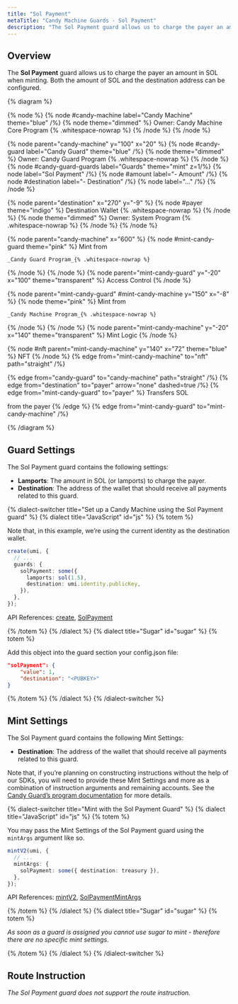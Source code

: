 ```yaml
---
title: "Sol Payment"
metaTitle: "Candy Machine Guards - Sol Payment"
description: "The Sol Payment guard allows us to charge the payer an amount in SOL when minting."
---
```


## Overview

The **Sol Payment** guard allows us to charge the payer an amount in SOL when minting. Both the amount of SOL and the destination address can be configured.

{% diagram  %}

{% node %}
{% node #candy-machine label="Candy Machine" theme="blue" /%}
{% node theme="dimmed" %}
Owner: Candy Machine Core Program {% .whitespace-nowrap %}
{% /node %}
{% /node %}

{% node parent="candy-machine" y="100" x="20" %}
{% node #candy-guard label="Candy Guard" theme="blue" /%}
{% node theme="dimmed" %}
Owner: Candy Guard Program {% .whitespace-nowrap %}
{% /node %}
{% node #candy-guard-guards label="Guards" theme="mint" z=1/%}
{% node label="Sol Payment" /%}
{% node #amount label="- Amount" /%}
{% node #destination label="- Destination" /%}
{% node label="..." /%}
{% /node %}

{% node parent="destination" x="270" y="-9" %}
{% node #payer theme="indigo" %}
Destination Wallet {% .whitespace-nowrap %}
{% /node %}
{% node theme="dimmed" %}
Owner: System Program {% .whitespace-nowrap %}
{% /node %}
{% /node %}

{% node parent="candy-machine" x="600" %}
  {% node #mint-candy-guard theme="pink" %}
    Mint from

    _Candy Guard Program_{% .whitespace-nowrap %}
  {% /node %}
{% /node %}
{% node parent="mint-candy-guard" y="-20" x="100" theme="transparent" %}
  Access Control
{% /node %}

{% node parent="mint-candy-guard" #mint-candy-machine y="150" x="-8" %}
  {% node theme="pink" %}
    Mint from 
    
    _Candy Machine Program_{% .whitespace-nowrap %}
  {% /node %}
{% /node %}
{% node parent="mint-candy-machine" y="-20" x="140" theme="transparent" %}
  Mint Logic
{% /node %}

{% node #nft parent="mint-candy-machine" y="140" x="72" theme="blue" %}
  NFT
{% /node %}
{% edge from="mint-candy-machine" to="nft" path="straight" /%}

{% edge from="candy-guard" to="candy-machine" path="straight" /%}
{% edge from="destination" to="payer" arrow="none" dashed=true /%}
{% edge from="mint-candy-guard" to="payer" %}
Transfers SOL

from the payer
{% /edge %}
{% edge from="mint-candy-guard" to="mint-candy-machine" /%}

{% /diagram %}

## Guard Settings

The Sol Payment guard contains the following settings:

- **Lamports**: The amount in SOL (or lamports) to charge the payer.
- **Destination**: The address of the wallet that should receive all payments related to this guard.

{% dialect-switcher title="Set up a Candy Machine using the Sol Payment guard" %}
{% dialect title="JavaScript" id="js" %}
{% totem %}

Note that, in this example, we’re using the current identity as the destination wallet.

```ts
create(umi, {
  // ...
  guards: {
    solPayment: some({
      lamports: sol(1.5),
      destination: umi.identity.publicKey,
    }),
  },
});
```

API References: [create](https://mpl-candy-machine-js-docs.vercel.app/functions/create.html), [SolPayment](https://mpl-candy-machine-js-docs.vercel.app/types/SolPayment.html)

{% /totem %}
{% /dialect %}
{% dialect title="Sugar" id="sugar" %}
{% totem %}

Add this object into the guard section your config.json file:

```json
"solPayment": {
    "value": 1,
    "destination": "<PUBKEY>"
}
```

{% /totem %}
{% /dialect %}
{% /dialect-switcher %}

## Mint Settings

The Sol Payment guard contains the following Mint Settings:

- **Destination**: The address of the wallet that should receive all payments related to this guard.

Note that, if you’re planning on constructing instructions without the help of our SDKs, you will need to provide these Mint Settings and more as a combination of instruction arguments and remaining accounts. See the [Candy Guard’s program documentation](https://github.com/metaplex-foundation/mpl-candy-machine/tree/main/programs/candy-guard#solpayment) for more details.

{% dialect-switcher title="Mint with the Sol Payment Guard" %}
{% dialect title="JavaScript" id="js" %}
{% totem %}

You may pass the Mint Settings of the Sol Payment guard using the `mintArgs` argument like so.

```ts
mintV2(umi, {
  // ...
  mintArgs: {
    solPayment: some({ destination: treasury }),
  },
});
```

API References: [mintV2](https://mpl-candy-machine-js-docs.vercel.app/functions/mintV2.html), [SolPaymentMintArgs](https://mpl-candy-machine-js-docs.vercel.app/types/SolPaymentMintArgs.html)

{% /totem %}
{% /dialect %}
{% dialect title="Sugar" id="sugar" %}
{% totem %}

_As soon as a guard is assigned you cannot use sugar to mint - therefore there are no specific mint settings._

{% /totem %}
{% /dialect %}
{% /dialect-switcher %}

## Route Instruction

_The Sol Payment guard does not support the route instruction._
